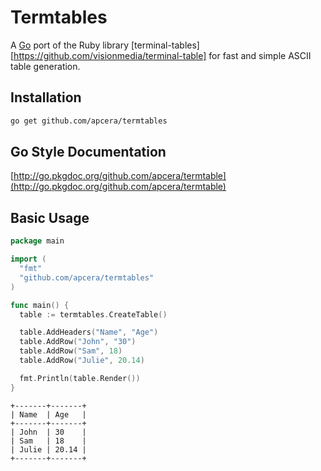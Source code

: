 # Termtables

A [Go](http://golang.org) port of the Ruby library [terminal-tables][https://github.com/visionmedia/terminal-table] for
fast and simple ASCII table generation.

## Installation

```bash
go get github.com/apcera/termtables
```

## Go Style Documentation

[http://go.pkgdoc.org/github.com/apcera/termtable](http://go.pkgdoc.org/github.com/apcera/termtable)

## Basic Usage

```go
package main

import (
  "fmt"
  "github.com/apcera/termtables"
)

func main() {
  table := termtables.CreateTable()

  table.AddHeaders("Name", "Age")
  table.AddRow("John", "30")
  table.AddRow("Sam", 18)
  table.AddRow("Julie", 20.14)

  fmt.Println(table.Render())
}
```

```
+-------+-------+
| Name  | Age   |
+-------+-------+
| John  | 30    |
| Sam   | 18    |
| Julie | 20.14 |
+-------+-------+
```
